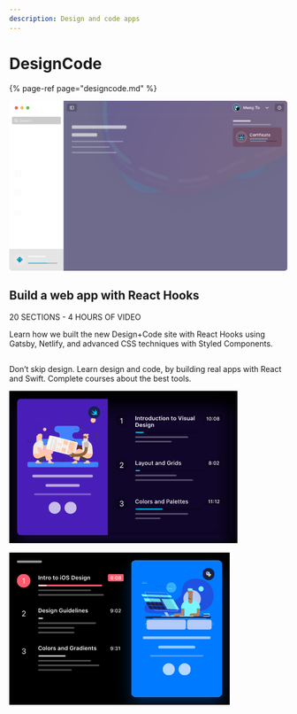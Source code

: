 ```yaml
---
description: Design and code apps
---
```


# DesignCode



{% page-ref page="designcode.md" %}

![](../.gitbook/assets/image.png)

## Build a web app with React Hooks

20 SECTIONS - 4 HOURS OF VIDEO

Learn how we built the new Design+Code site with React Hooks using Gatsby, Netlify, and advanced CSS techniques with Styled Components.

## 

Don’t skip design. Learn design and code, by building real apps with React and Swift. Complete courses about the best tools.

![](../.gitbook/assets/image%20%282%29.png)

![](../.gitbook/assets/image%20%283%29.png)

